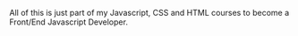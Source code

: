 All of this is just part of my Javascript, CSS and HTML courses to become a Front/End Javascript Developer.
